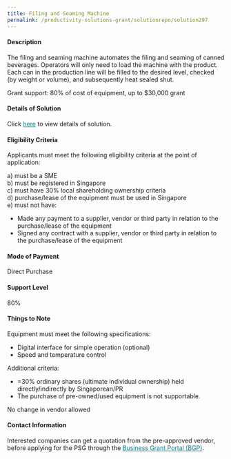 ```yaml
---
title: Filing and Seaming Machine
permalink: /productivity-solutions-grant/solutionrepo/solution297
---
```


#### Description

The filing and seaming machine automates the filing and seaming of canned beverages. Operators will only need to load the machine with the product. Each can in the production line will be filled to the desired level, checked (by weight or volume), and subsequently heat sealed shut.

Grant support: 80% of cost of equipment, up to $30,000 grant

#### Details of Solution

Click <a href='' style='color:#037e8a'>here</a> to view details of solution.

#### Eligibility Criteria

Applicants must meet the following eligibility criteria at the point of application:

a) must be a SME <br>
b) must be registered in Singapore <br>
c) must have 30% local shareholding ownership criteria <br>
d) purchase/lease of the equipment must be used in Singapore <br>
e) must not have:
- Made any payment to a supplier, vendor or third party in relation to the purchase/lease of the equipment
- Signed any contract with a supplier, vendor or third party in relation to the purchase/lease of the equipment

#### Mode of Payment
Direct Purchase

#### Support Level
80%

#### Things to Note
Equipment must meet the following specifications:
- Digital interface for simple operation (optional)
- Speed and temperature control

Additional criteria:
- =30% ordinary shares (ultimate individual ownership) held directly/indirectly by Singaporean/PR
- The purchase of pre-owned/used equipment is not supportable.

No change in vendor allowed

#### Contact Information


Interested companies can get a quotation from the pre-approved vendor, before applying for the PSG through the <a target='_blank' style='color:#037e8a' href='https://www.businessgrants.gov.sg/'>Business Grant Portal (BGP)</a>.
